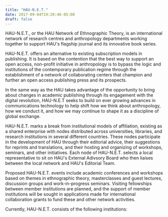 ```yaml
---
title: "HAU-N.E.T."
date: 2017-09-04T19:20:46-05:00
draft: false
---
```


HAU-N.E.T., or the HAU Network of Ethnographic Theory, is an international
network of research centres and anthropology departments working together to
support HAU's flagship journal and its innovative book series.

HAU-N.E.T. offers an alternative to existing subscription models in publishing.
It is based on the contention that the best way to support an open access,
non-profit initiative in anthropology is to bypass the logic and institutions
of the contemporary publication regime through the establishment of a network
of collaborating centers that champion and further an open access publishing
press and its prospects.

In the same way as the HAU takes advantage of the opportunity to bring about
changes in academic publishing through its engagement with the digital
revolution, HAU-N.E.T seeks to build on ever growing advances in communications
technology to help shift how we think about anthropology, how we conduct it,
and how we may continue to shape it as a discipline of global exchange.

HAU-N.E.T. marks a break from institutional models of affiliation, existing as
a shared enterprise with nodes distributed across universities, libraries, and
research institutions in several different countries. These nodes participate
in the development of HAU through their editorial advice, their suggestions for
reprints and translations, and their hosting and organizing of workshops,
seminars, and other initiatives. Each node of HAU-N.E.T. selects a local
representative to sit on HAU's External Adivsory Board who then liaises between
the local network and HAU's Editorial Team.

Proposed HAU-N.E.T. events include academic conferences and workshops based on
themes in ethnographic theory, masterclasses and guest lectures, discussion
groups and work-in-progress seminars. Visiting fellowships between member
institutions are planned, and the support of member institutions will be sought
in applications made for international collaboration grants to fund these and
other network activities.

Currently, HAU-N.E.T. consists of the following institutions:


